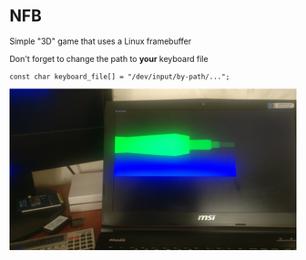 # NFB
Simple "3D" game that uses a Linux framebuffer

Don't forget to change the path to __your__ keyboard file
  ```
  const char keyboard_file[] = "/dev/input/by-path/...";
  ```
  ![](https://github.com/Neboron/NFB/blob/master/NFB/IMG_20200409_123916.jpg)
